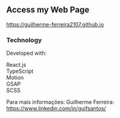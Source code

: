 ## Access my Web Page
https://guilherme-ferreira2107.github.io

### Technology
Developed with:

React.js<br />
TypeScript<br />
Motion<br />
GSAP<br />
SCSS<br />

Para mais informações: Guilherme Ferreira: https://www.linkedin.com/in/guifsantos/
